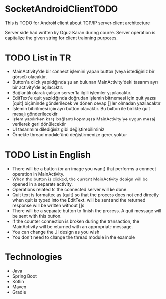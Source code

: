 # SocketAndroidClientTODO

This is TODO for Android client about TCP/IP server-client architecture

Server side had written by Oguz Karan during course. Server operation is capitalize the given string for client trainning purposes.  

# TODO List in TR
- MainActivity'de bir connect işlemini yapan button (veya istediğiniz bir görsel) olacaktır.
- Button'a click yapıldığında şu an bulunan MainActivity'deki tasarım ayrı bir activity'de açılacaktır.
- Bağlantılı olarak çalışan server'la ilgili işlemler yapılacaktır.
- EditText'e quit yazıldığında doğrudan işlemin bitmemesi için quit yazısı [quit] biçiminde
gönderilecek ve dönen cevap []'ler olmadan yazılacaktır
- İşlemin bitirilmesi için ayrı button olacaktır. Bu button ile birlikte quit mesajı gönderilecektir
- İşlem yapılırken karşı bağlantı kopmuşsa MainActivity'ye uygun mesaj verilerek geri dönülecektir
- UI tasarımını dilediğiniz gibi değiştirebilirsiniz
- Örnekte thread module'ünü değiştirmenize gerek yoktur

# TODO List in English
- There will be a button (or an image you want) that performs a connect operation in MainActivity.
- When the button is clicked, the current MainActivity design will be opened in a separate activity.
- Operations related to the connected server will be done.
- Quit text is formatted as [quit] so that the process does not end directly when quit is typed into the EditText.
will be sent and the returned response will be written without []s
- There will be a separate button to finish the process. A quit message will be sent with this button.
- If the counter connection is broken during the transaction, the MainActivity will be returned with an appropriate message.
- You can change the UI design as you wish
- You don't need to change the thread module in the example


# Technologies
- Java 
- Spring Boot
- Kotlin
- Maven
- Gradle
